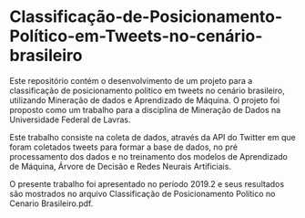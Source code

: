 # Classificação-de-Posicionamento-Político-em-Tweets-no-cenário-brasileiro
Este repositório contém o desenvolvimento de um projeto para a classificação de posicionamento politico em tweets no cenário brasileiro, utilizando Mineração de dados e Aprendizado de Máquina. O projeto foi proposto como um trabalho para a disciplina de Mineração de Dados na Universidade Federal de Lavras.

Este trabalho consiste na coleta de dados, através da API do Twitter em que foram coletados tweets para formar a base de dados, no pré processamento dos dados e no treinamento dos modelos de Aprendizado de Máquina, Árvore de Decisão e Redes Neurais Artificiais. 

O presente trabalho foi apresentado no período 2019.2 e seus resultados são mostrados no arquivo Classificação de Posicionamento Político no Cenario Brasileiro.pdf.

